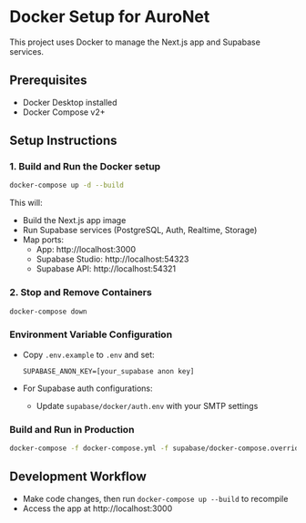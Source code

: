 # Docker Setup for AuroNet

This project uses Docker to manage the Next.js app and Supabase services.

## Prerequisites
- Docker Desktop installed
- Docker Compose v2+

## Setup Instructions

### 1. Build and Run the Docker setup
```bash
docker-compose up -d --build
```

This will:
- Build the Next.js app image
- Run Supabase services (PostgreSQL, Auth, Realtime, Storage)
- Map ports:
  - App: http://localhost:3000
  - Supabase Studio: http://localhost:54323
  - Supabase API: http://localhost:54321

### 2. Stop and Remove Containers
```bash
docker-compose down
```

### Environment Variable Configuration
- Copy `.env.example` to `.env` and set:
  ```env
  SUPABASE_ANON_KEY=[your_supabase anon key]
  ```

- For Supabase auth configurations:
  - Update `supabase/docker/auth.env` with your SMTP settings

### Build and Run in Production
```bash
docker-compose -f docker-compose.yml -f supabase/docker-compose.override.yml up -d --build
```

## Development Workflow
- Make code changes, then run `docker-compose up --build` to recompile
- Access the app at http://localhost:3000
